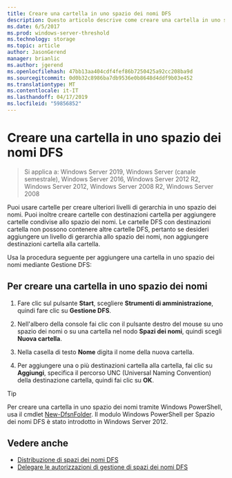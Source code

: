 ```yaml
---
title: Creare una cartella in uno spazio dei nomi DFS
description: Questo articolo descrive come creare una cartella in uno spazio dei nomi DFS
ms.date: 6/5/2017
ms.prod: windows-server-threshold
ms.technology: storage
ms.topic: article
author: JasonGerend
manager: brianlic
ms.author: jgerend
ms.openlocfilehash: 47bb13aa404cdf4fef86b7250425a92cc208ba9d
ms.sourcegitcommit: 0d0b32c8986ba7db9536e0b8648d4ddf9b03e452
ms.translationtype: MT
ms.contentlocale: it-IT
ms.lasthandoff: 04/17/2019
ms.locfileid: "59856852"
---
```

# <a name="create-a-folder-in-a-dfs-namespace"></a>Creare una cartella in uno spazio dei nomi DFS

> Si applica a: Windows Server 2019, Windows Server (canale semestrale), Windows Server 2016, Windows Server 2012 R2, Windows Server 2012, Windows Server 2008 R2, Windows Server 2008

Puoi usare cartelle per creare ulteriori livelli di gerarchia in uno spazio dei nomi. Puoi inoltre creare cartelle con destinazioni cartella per aggiungere cartelle condivise allo spazio dei nomi. Le cartelle DFS con destinazioni cartella non possono contenere altre cartelle DFS, pertanto se desideri aggiungere un livello di gerarchia allo spazio dei nomi, non aggiungere destinazioni cartella alla cartella.

Usa la procedura seguente per aggiungere una cartella in uno spazio dei nomi mediante Gestione DFS:

## <a name="to-create-a-folder-in-a-dfs-namespace"></a>Per creare una cartella in uno spazio dei nomi

1.  Fare clic sul pulsante **Start**, scegliere **Strumenti di amministrazione**, quindi fare clic su **Gestione DFS**.

2.  Nell'albero della console fai clic con il pulsante destro del mouse su uno spazio dei nomi o su una cartella nel nodo **Spazi dei nomi**, quindi scegli **Nuova cartella**.

3.  Nella casella di testo **Nome** digita il nome della nuova cartella.

4.  Per aggiungere una o più destinazioni cartella alla cartella, fai clic su **Aggiungi**, specifica il percorso UNC (Universal Naming Convention) della destinazione cartella, quindi fai clic su **OK**.


> [!TIP]
> Per creare una cartella in uno spazio dei nomi tramite Windows PowerShell, usa il cmdlet [New-DfsnFolder](https://docs.microsoft.com/powershell/module/dfsn/new-dfsnfolder). Il modulo Windows PowerShell per Spazio dei nomi DFS è stato introdotto in Windows Server 2012.


## <a name="see-also"></a>Vedere anche

-   [Distribuzione di spazi dei nomi DFS](deploying-dfs-namespaces.md)
-   [Delegare le autorizzazioni di gestione di spazi dei nomi DFS](delegate-management-permissions-for-dfs-namespaces.md)


